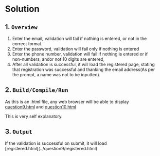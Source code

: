 # Solution

## 1. `Overview`
1. Enter the email, validation will fail if nothing is entered, or not in the correct format
2. Enter the password, validation will fail only if nothing is entered
3. Enter the phone number, validation will fail if nothing is entered or if non-numbers, andor not 10 digits are entered,
4. After all validation is successful, it will load the registered page, stating that registration was successful and thanking the email address(As per the prompt, a name was not to be inputted).

## 2. `Build/Compile/Run`
As this is an .html file, any web browser will be able to display [question9.html](../question9/question9.html) and [question10.html](../question10/question10.html)

This is very self explanatory.

## 3. `Output`
If the validation is successful on submit, it will load [registered.html[(../question9/registered.html)
